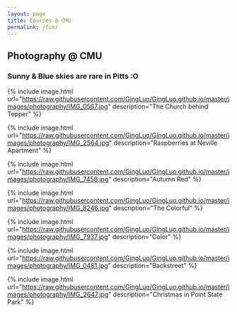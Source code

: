 ```yaml
---
layout: page
title: Courses @ CMU
permalink: /fun/
---
```


## Photography @ CMU
### Sunny & Blue skies are rare in Pitts :O

{% include image.html url="https://raw.githubusercontent.com/GingLuo/GingLuo.github.io/master/images/photography/IMG_0567.jpg" description="The Church behind Tepper" %}
&nbsp;

{% include image.html url="https://raw.githubusercontent.com/GingLuo/GingLuo.github.io/master/images/photography/IMG_2564.jpg" description="Raspberries at Neville Apartment" %}
&nbsp;

{% include image.html url="https://raw.githubusercontent.com/GingLuo/GingLuo.github.io/master/images/photography/IMG_7458.jpg" description="Autumn Red" %}
&nbsp;

{% include image.html url="https://raw.githubusercontent.com/GingLuo/GingLuo.github.io/master/images/photography/IMG_8246.jpg" description="The Colorful" %}
&nbsp;

{% include image.html url="https://raw.githubusercontent.com/GingLuo/GingLuo.github.io/master/images/photography/IMG_7937.jpg" description="Color" %}
&nbsp;

{% include image.html url="https://raw.githubusercontent.com/GingLuo/GingLuo.github.io/master/images/photography/IMG_0481.jpg" description="Backstreet" %}
&nbsp;

{% include image.html url="https://raw.githubusercontent.com/GingLuo/GingLuo.github.io/master/images/photography/IMG_2647.jpg" description="Christmas in Point State Park" %}
&nbsp;
